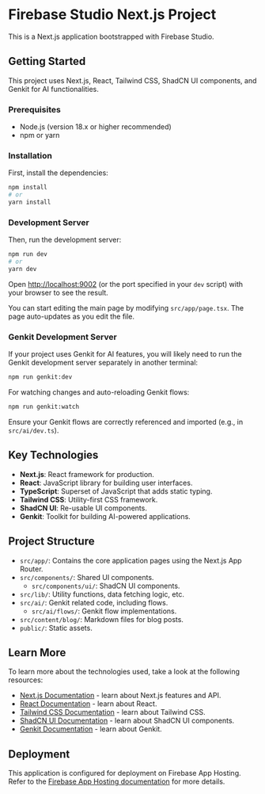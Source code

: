 
# Firebase Studio Next.js Project

This is a Next.js application bootstrapped with Firebase Studio.

## Getting Started

This project uses Next.js, React, Tailwind CSS, ShadCN UI components, and Genkit for AI functionalities.

### Prerequisites

- Node.js (version 18.x or higher recommended)
- npm or yarn

### Installation

First, install the dependencies:

```bash
npm install
# or
yarn install
```

### Development Server

Then, run the development server:

```bash
npm run dev
# or
yarn dev
```

Open [http://localhost:9002](http://localhost:9002) (or the port specified in your `dev` script) with your browser to see the result.

You can start editing the main page by modifying `src/app/page.tsx`. The page auto-updates as you edit the file.

### Genkit Development Server

If your project uses Genkit for AI features, you will likely need to run the Genkit development server separately in another terminal:

```bash
npm run genkit:dev
```
For watching changes and auto-reloading Genkit flows:
```bash
npm run genkit:watch
```
Ensure your Genkit flows are correctly referenced and imported (e.g., in `src/ai/dev.ts`).

## Key Technologies

- **Next.js**: React framework for production.
- **React**: JavaScript library for building user interfaces.
- **TypeScript**: Superset of JavaScript that adds static typing.
- **Tailwind CSS**: Utility-first CSS framework.
- **ShadCN UI**: Re-usable UI components.
- **Genkit**: Toolkit for building AI-powered applications.

## Project Structure

- `src/app/`: Contains the core application pages using the Next.js App Router.
- `src/components/`: Shared UI components.
  - `src/components/ui/`: ShadCN UI components.
- `src/lib/`: Utility functions, data fetching logic, etc.
- `src/ai/`: Genkit related code, including flows.
  - `src/ai/flows/`: Genkit flow implementations.
- `src/content/blog/`: Markdown files for blog posts.
- `public/`: Static assets.

## Learn More

To learn more about the technologies used, take a look at the following resources:

- [Next.js Documentation](https://nextjs.org/docs) - learn about Next.js features and API.
- [React Documentation](https://react.dev/) - learn about React.
- [Tailwind CSS Documentation](https://tailwindcss.com/docs) - learn about Tailwind CSS.
- [ShadCN UI Documentation](https://ui.shadcn.com/docs) - learn about ShadCN UI components.
- [Genkit Documentation](https://firebase.google.com/docs/genkit) - learn about Genkit.

## Deployment

This application is configured for deployment on Firebase App Hosting. Refer to the [Firebase App Hosting documentation](https://firebase.google.com/docs/app-hosting) for more details.
